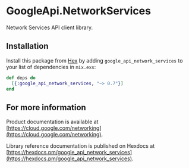 # GoogleApi.NetworkServices

Network Services API client library.



## Installation

Install this package from [Hex](https://hex.pm) by adding
`google_api_network_services` to your list of dependencies in `mix.exs`:

```elixir
def deps do
  [{:google_api_network_services, "~> 0.7"}]
end
```

## For more information

Product documentation is available at [https://cloud.google.com/networking](https://cloud.google.com/networking).

Library reference documentation is published on Hexdocs at
[https://hexdocs.pm/google_api_network_services](https://hexdocs.pm/google_api_network_services).
